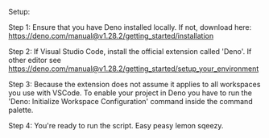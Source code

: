 Setup:

Step 1:
Ensure that you have Deno installed locally. If not, download here: https://deno.com/manual@v1.28.2/getting_started/installation

Step 2:
If Visual Studio Code, install the official extension called 'Deno'.
If other editor see https://deno.com/manual@v1.28.2/getting_started/setup_your_environment

Step 3:
Because the extension does not assume it applies to all workspaces you use with VSCode. To enable your project in Deno you have to run the 'Deno: Initialize Workspace Configuration' command inside the command palette.

Step 4:
You're ready to run the script. Easy peasy lemon sqeezy.